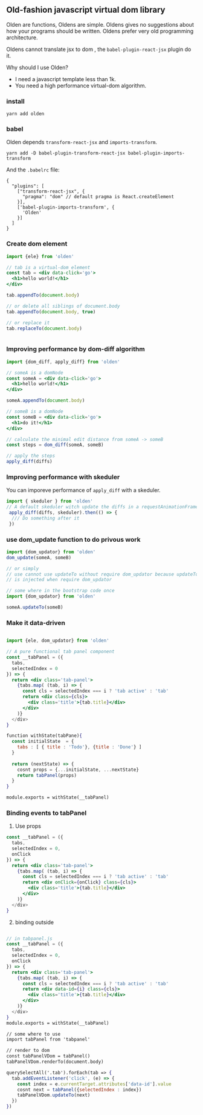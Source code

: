 ## Old-fashion javascript virtual dom library

Olden are functions, Oldens are simple. Oldens gives no suggestions about how your programs should be written. Oldens prefer very old programming architecture. 

Oldens cannot translate jsx to dom , the `babel-plugin-react-jsx` plugin do it.  

Why should I use Olden?
- I need a javascript template less than 1k. 
- You need a high performance virtual-dom algorithm.


### install

```
yarn add olden
```

### babel
Olden depends `transform-react-jsx` and `imports-transform`.

```
yarn add -D babel-plugin-transform-react-jsx babel-plugin-imports-transform

```

And the `.babelrc` file:

```
{
  "plugins": [
    ["transform-react-jsx", {
      "pragma": "dom" // default pragma is React.createElement
    }],
    ['babel-plugin-imports-transform', {
      'Olden'
    }]
  ]
}
```

### Create dom element

``` jsx
import {ele} from 'olden'

// tab is a virtual-dom element 
const tab = <div data-click='go'>
  <h1>hello world!</h1>
</div>

tab.appendTo(document.body)

// or delete all siblings of document.body
tab.appendTo(document.body, true) 

// or replace it
tab.replaceTo(document.body)



```

### Improving performance by dom-diff algorithm 
``` jsx
import {dom_diff, apply_diff} from 'olden'

// someA is a domNode
const someA = <div data-click='go'>
  <h1>hello world!</h1>
</div>

someA.appendTo(document.body)

// someB is a domNode
const someB = <div data-click='go'>
  <h1>do it!</h1>
</div>

// calculate the minimal edit distance from someA -> someB
const steps = dom_diff(someA, someB)

// apply the steps
apply_diff(diffs)
```

### Improving performance with skeduler
You can imporeve performance of `apply_diff` with a skeduler.

``` jsx
import { skeduler } from 'olden'
// A default skeduler witch update the diffs in a requestAnimationFrame cycle
 apply_diff(diffs, skeduler).then(() => {
  /// Do something after it
 })

```

### use dom_update function to do privous work
``` jsx
import {dom_updator} from 'olden'
dom_update(someA, someB)

// or simply
// use cannot use updateTo without require dom_updator because updateTo 
// is injected when require dom_updator

// some where in the bootstrap code once
import {dom_updator} from 'olden'

someA.updateTo(someB) 


```



### Make it data-driven
``` jsx

import {ele, dom_updator} from 'olden'

// A pure functional tab panel component
const __tabPanel = ({
  tabs,
  selectedIndex = 0
}) => {
  return <div class='tab-panel'>
    {tabs.map( (tab, i) => {
      const cls = selectedIndex === i ? 'tab active' : 'tab'
      return <div class={cls}>
        <div class='title'>{tab.title}</div>
      </div>
    )}
  </div>
}

function withState(tabPane){
  const initialState  = {
    tabs : [ { title : 'Todo'}, {title : 'Done'} ]
  }
  
  return (nextState) => {
    cosnt props = {...initialState, ...nextState}
    return tabPanel(props)
  }
}

module.exports = withState(__tabPanel)

```

### Binding events to tabPanel

1. Use props
``` jsx
const __tabPanel = ({
  tabs,
  selectedIndex = 0,
  onClick
}) => {
  return <div class='tab-panel'>
    {tabs.map( (tab, i) => {
      const cls = selectedIndex === i ? 'tab active' : 'tab'
      return <div onClick={onClick} class={cls}>
        <div class='title'>{tab.title}</div>
      </div>
    )}
  </div>
}
```

2. binding outside
``` jsx

// in tabpanel.js
const __tabPanel = ({
  tabs,
  selectedIndex = 0,
  onClick
}) => {
  return <div class='tab-panel'>
    {tabs.map( (tab, i) => {
      const cls = selectedIndex === i ? 'tab active' : 'tab'
      return <div data-id={i} class={cls}>
        <div class='title'>{tab.title}</div>
      </div>
    )}
  </div>
}
module.exports = withState(__tabPanel)

// some where to use
import tabPanel from 'tabpanel'

// render to dom
const tabPanelVDom = tabPanel()
tabPanelVDom.renderTo(document.body)

querySelectAll('.tab').forEach(tab => {
  tab.addEventListener('click', (e) => {
    const index = e.currentTarget.attributes['data-id'].value
    cosnt next = tabPanel({selectedIndex : index})
    tabPanelVDom.updateTo(next)
  })
})
```

